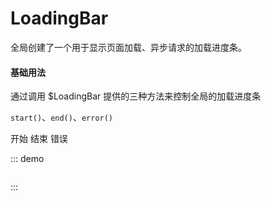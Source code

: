 # LoadingBar

全局创建了一个用于显示页面加载、异步请求的加载进度条。

#### 基础用法

通过调用 $LoadingBar 提供的三种方法来控制全局的加载进度条

`start()`、`end()`、`error()`

<div class="demo-block">
  <i-button type="ghost" @click="fn">开始</i-button>
  <i-button type="ghost">结束</i-button>
  <i-button type="ghost">错误</i-button>
</div>

::: demo
```html

```
:::

<script>
export default {
  data(){
    return {
      modal1: false,
    }
  },
  methods:{
    fn(){
      this.$LoadingBar()
    },
  }
}
</script>
